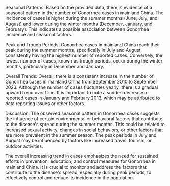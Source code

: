 Seasonal Patterns: 
Based on the provided data, there is evidence of a seasonal pattern in the number of Gonorrhea cases in mainland China. The incidence of cases is higher during the summer months (June, July, and August) and lower during the winter months (December, January, and February). This indicates a possible association between Gonorrhea incidence and seasonal factors.

Peak and Trough Periods: 
Gonorrhea cases in mainland China reach their peak during the summer months, specifically in July and August, consistently having the highest number of reported cases. Conversely, the lowest number of cases, known as trough periods, occur during the winter months, particularly in December and January.

Overall Trends: 
Overall, there is a consistent increase in the number of Gonorrhea cases in mainland China from September 2010 to September 2023. Although the number of cases fluctuates yearly, there is a gradual upward trend over time. It is important to note a sudden decrease in reported cases in January and February 2013, which may be attributed to data reporting issues or other factors.

Discussion: 
The observed seasonal pattern in Gonorrhea cases suggests the influence of certain environmental or behavioral factors that contribute to the disease's spread during the summer months. This could be related to increased sexual activity, changes in social behaviors, or other factors that are more prevalent in the summer season. The peak periods in July and August may be influenced by factors like increased travel, tourism, or outdoor activities.

The overall increasing trend in cases emphasizes the need for sustained efforts in prevention, education, and control measures for Gonorrhea in mainland China. It is crucial to monitor and address the factors that contribute to the disease's spread, especially during peak periods, to effectively control and reduce its incidence in the population.